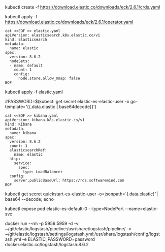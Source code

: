 
kubectl create -f https://download.elastic.co/downloads/eck/2.6.1/crds.yaml

kubectl apply -f https://download.elastic.co/downloads/eck/2.6.1/operator.yaml

```
cat <<EOF >> elastic.yaml
apiVersion: elasticsearch.k8s.elastic.co/v1
kind: Elasticsearch
metadata:
  name: elastic
spec:
  version: 8.6.2
  nodeSets:
  - name: default
    count: 1
    config:
      node.store.allow_mmap: false
EOF
```

kubectl apply -f elastic.yaml

#PASSWORD=$(kubectl get secret elastic-es-elastic-user -o go-template='{{.data.elastic | base64decode}}')

```
cat <<EOF >> kibana.yaml
apiVersion: kibana.k8s.elastic.co/v1
kind: Kibana
metadata:
  name: kibana
spec:
  version: 8.6.2
  count: 1
  elasticsearchRef:
    name: elastic
  http:
    service:
      spec:
        type: LoadBalancer
  config:
    server.publicBaseUrl: https://rds.softwaremind.com
EOF
```

kubectl get secret quickstart-es-elastic-user -o=jsonpath='{.data.elastic}' | base64 --decode; echo

kubectl expose pod elastic-es-default-0 --type=NodePort --name=elastic-svc

docker run  --rm -p 5959:5959 -d -v ~/git/elastic/logstash/pipeline:/usr/share/logstash/pipeline/  -v ~/git/elastic/logstash/settings/logstash.yml:/usr/share/logstash/config/logstash.yml -e ELASTIC_PASSWORD=password docker.elastic.co/logstash/logstash:8.6.2
